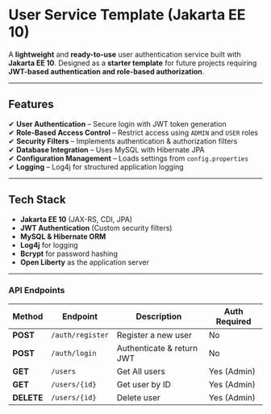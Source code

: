 # **User Service Template (Jakarta EE 10)**

A **lightweight** and **ready-to-use** user authentication service built with **Jakarta EE 10**. Designed as a **starter template** for future projects requiring **JWT-based authentication and role-based authorization**.

---

## Features

✔ **User Authentication** –  Secure login with JWT token generation  
✔ **Role-Based Access Control** –  Restrict access using `ADMIN` and `USER` roles  
✔ **Security Filters** –  Implements authentication & authorization filters  
✔ **Database Integration** –  Uses MySQL with Hibernate JPA  
✔ **Configuration Management** –  Loads settings from `config.properties`  
✔ **Logging** – Log4j for structured application logging

---

## Tech Stack

- **Jakarta EE 10** (JAX-RS, CDI, JPA)
- **JWT Authentication** (Custom security filters)
- **MySQL & Hibernate ORM**
- **Log4j** for logging
- **Bcrypt** for password hashing
- **Open Liberty** as the application server

---

### **API Endpoints**

| Method  | Endpoint    | Description               | Auth Required |
|---------|-------------|---------------------------|------------|
|  **POST**  | `/auth/register` | Register a new user       |  No       |
|  **POST**  | `/auth/login` | Authenticate & return JWT |  No       |
|  **GET**   | `/users`    | Get All users             | Yes (Admin) |
|  **GET**   | `/users/{id}` | Get user by ID            | Yes (Admin) |
|  **DELETE** | `/users/{id}` | Delete user               | Yes (Admin) |

